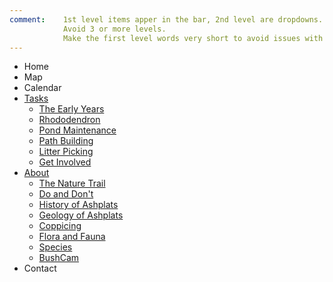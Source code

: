 ```yaml
---
comment:    1st level items apper in the bar, 2nd level are dropdowns.
            Avoid 3 or more levels.
            Make the first level words very short to avoid issues with mobile devices.
---
```

* Home
* Map
* Calendar
* [Tasks](#tasks)
    * [The Early Years](#the-early-years)
    * [Rhododendron](#rhododendron)
    * [Pond Maintenance](#pond-maintenance)
    * [Path Building](#path-building)
    * [Litter Picking](#litter-picking)
    * [Get Involved](#/getting-involved)
* [About](#about)
    * [The Nature Trail](#nature-trail)
    * [Do and Don't](#/dos-and-donts)
    * [History of Ashplats](#history)
    * [Geology of Ashplats](#geology)
    * [Coppicing](#coppicing)
    * [Flora and Fauna](#flora-and-fauna)
    * [Species](#species-lists)
    * [BushCam](#bushcam)
* Contact